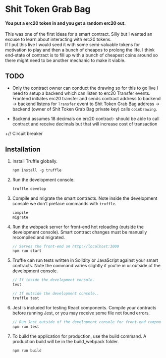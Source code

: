 # Shit Token Grab Bag
#### You put a erc20 token in and you get a random erc20 out.
This was one of the first ideas for a smart contract.  Silly but I wanted an excuse to learn about interacting with erc20 tokens.  
If I put this live I would seed it with some semi-valuable tokens for motivation to play and then a bunch of cheapos to prolong the life.
I think end-state of contract is to fill up with a bunch of cheapest coins around so there might need to be another mechanic to make it viable.

## TODO
* Only the contract owner can conduct the drawing so for this to go live I need to setup a backend which can listen to erc20 Transfer events.
Frontend initiates erc20 transfer and sends contract address to backend -> backend listens for `Transfer` event to Shit Token Grab Bag address -> backend (owner of Shit Token Grab Bag private key) calls `coinDrawing`.

* Backend assumes 18 decimals on erc20 contract- should be able to call contract and receive decimals but that will increase cost of transaction

+// Circuit breaker
## Installation

1. Install Truffle globally.
    ```javascript
    npm install -g truffle
    ```

2. Run the development console.
    ```javascript
    truffle develop
    ```

3. Compile and migrate the smart contracts. Note inside the development console we don't preface commands with `truffle`.
    ```javascript
    compile
    migrate
    ```

4. Run the webpack server for front-end hot reloading (outside the development console). Smart contract changes must be manually recompiled and migrated.
    ```javascript
    // Serves the front-end on http://localhost:3000
    npm run start
    ```

5. Truffle can run tests written in Solidity or JavaScript against your smart contracts. Note the command varies slightly if you're in or outside of the development console.
    ```javascript
    // If inside the development console.
    test

    // If outside the development console..
    truffle test
    ```

6. Jest is included for testing React components. Compile your contracts before running Jest, or you may receive some file not found errors.
    ```javascript
    // Run Jest outside of the development console for front-end component tests.
    npm run test
    ```

7. To build the application for production, use the build command. A production build will be in the build_webpack folder.
    ```javascript
    npm run build
    ```
